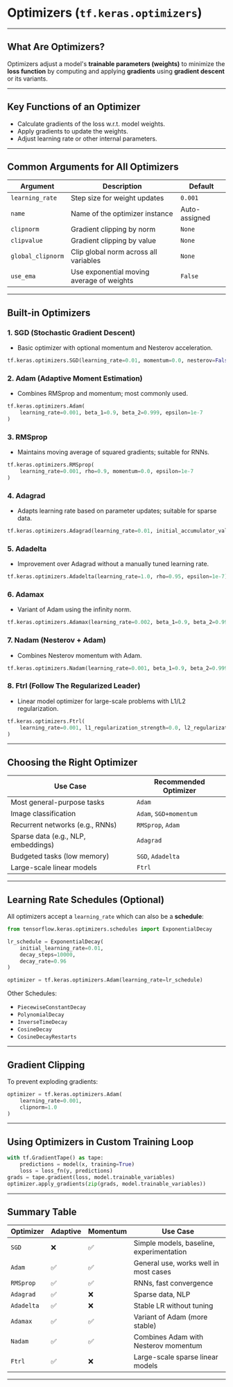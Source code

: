 # Optimizers (`tf.keras.optimizers`)

---

## What Are Optimizers?

Optimizers adjust a model's **trainable parameters (weights)** to minimize the **loss function** by computing and applying **gradients** using **gradient descent** or its variants.

---

## Key Functions of an Optimizer

* Calculate gradients of the loss w\.r.t. model weights.
* Apply gradients to update the weights.
* Adjust learning rate or other internal parameters.

---

## Common Arguments for All Optimizers

| Argument          | Description                               | Default       |
| ----------------- | ----------------------------------------- | ------------- |
| `learning_rate`   | Step size for weight updates              | `0.001`       |
| `name`            | Name of the optimizer instance            | Auto-assigned |
| `clipnorm`        | Gradient clipping by norm                 | `None`        |
| `clipvalue`       | Gradient clipping by value                | `None`        |
| `global_clipnorm` | Clip global norm across all variables     | `None`        |
| `use_ema`         | Use exponential moving average of weights | `False`       |

---

## Built-in Optimizers

### 1. **SGD (Stochastic Gradient Descent)**

* Basic optimizer with optional momentum and Nesterov acceleration.

```python
tf.keras.optimizers.SGD(learning_rate=0.01, momentum=0.0, nesterov=False)
```

### 2. **Adam (Adaptive Moment Estimation)**

* Combines RMSprop and momentum; most commonly used.

```python
tf.keras.optimizers.Adam(
    learning_rate=0.001, beta_1=0.9, beta_2=0.999, epsilon=1e-7
)
```

### 3. **RMSprop**

* Maintains moving average of squared gradients; suitable for RNNs.

```python
tf.keras.optimizers.RMSprop(
    learning_rate=0.001, rho=0.9, momentum=0.0, epsilon=1e-7
)
```

### 4. **Adagrad**

* Adapts learning rate based on parameter updates; suitable for sparse data.

```python
tf.keras.optimizers.Adagrad(learning_rate=0.01, initial_accumulator_value=0.1)
```

### 5. **Adadelta**

* Improvement over Adagrad without a manually tuned learning rate.

```python
tf.keras.optimizers.Adadelta(learning_rate=1.0, rho=0.95, epsilon=1e-7)
```

### 6. **Adamax**

* Variant of Adam using the infinity norm.

```python
tf.keras.optimizers.Adamax(learning_rate=0.002, beta_1=0.9, beta_2=0.999)
```

### 7. **Nadam (Nesterov + Adam)**

* Combines Nesterov momentum with Adam.

```python
tf.keras.optimizers.Nadam(learning_rate=0.001, beta_1=0.9, beta_2=0.999)
```

### 8. **Ftrl (Follow The Regularized Leader)**

* Linear model optimizer for large-scale problems with L1/L2 regularization.

```python
tf.keras.optimizers.Ftrl(
    learning_rate=0.001, l1_regularization_strength=0.0, l2_regularization_strength=0.0
)
```

---

## Choosing the Right Optimizer

| Use Case                            | Recommended Optimizer  |
| ----------------------------------- | ---------------------- |
| Most general-purpose tasks          | `Adam`                 |
| Image classification                | `Adam`, `SGD+momentum` |
| Recurrent networks (e.g., RNNs)     | `RMSprop`, `Adam`      |
| Sparse data (e.g., NLP, embeddings) | `Adagrad`              |
| Budgeted tasks (low memory)         | `SGD`, `Adadelta`      |
| Large-scale linear models           | `Ftrl`                 |

---

## Learning Rate Schedules (Optional)

All optimizers accept a `learning_rate` which can also be a **schedule**:

```python
from tensorflow.keras.optimizers.schedules import ExponentialDecay

lr_schedule = ExponentialDecay(
    initial_learning_rate=0.01,
    decay_steps=10000,
    decay_rate=0.96
)

optimizer = tf.keras.optimizers.Adam(learning_rate=lr_schedule)
```

Other Schedules:

* `PiecewiseConstantDecay`
* `PolynomialDecay`
* `InverseTimeDecay`
* `CosineDecay`
* `CosineDecayRestarts`

---

## Gradient Clipping

To prevent exploding gradients:

```python
optimizer = tf.keras.optimizers.Adam(
    learning_rate=0.001,
    clipnorm=1.0
)
```

---

## Using Optimizers in Custom Training Loop

```python
with tf.GradientTape() as tape:
    predictions = model(x, training=True)
    loss = loss_fn(y, predictions)
grads = tape.gradient(loss, model.trainable_variables)
optimizer.apply_gradients(zip(grads, model.trainable_variables))
```

---

## Summary Table

| Optimizer  | Adaptive | Momentum | Use Case                                 |
| ---------- | -------- | -------- | ---------------------------------------- |
| `SGD`      | ❌        | ✅        | Simple models, baseline, experimentation |
| `Adam`     | ✅        | ✅        | General use, works well in most cases    |
| `RMSprop`  | ✅        | ✅        | RNNs, fast convergence                   |
| `Adagrad`  | ✅        | ❌        | Sparse data, NLP                         |
| `Adadelta` | ✅        | ❌        | Stable LR without tuning                 |
| `Adamax`   | ✅        | ✅        | Variant of Adam (more stable)            |
| `Nadam`    | ✅        | ✅        | Combines Adam with Nesterov momentum     |
| `Ftrl`     | ✅        | ❌        | Large-scale sparse linear models         |

---
